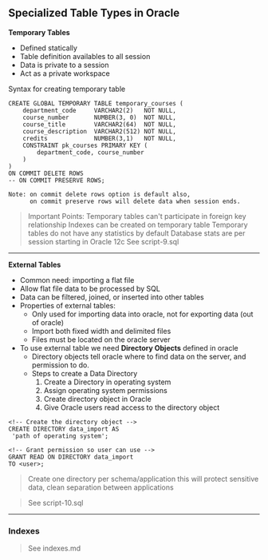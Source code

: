 ## Specialized Table Types in Oracle
**Temporary Tables**
- Defined statically
- Table definition availables to all session
- Data is private to a session
- Act as a private workspace

Syntax for creating temporary table
```
CREATE GLOBAL TEMPORARY TABLE temporary_courses (
    department_code     VARCHAR2(2)   NOT NULL,
    course_number       NUMBER(3, 0)  NOT NULL,
    course_title        VARCHAR2(64)  NOT NULL,
    course_description  VARCHAR2(512) NOT NULL,
    credits             NUMBER(3,1)   NOT NULL,
    CONSTRAINT pk_courses PRIMARY KEY (
        department_code, course_number
    )
)
ON COMMIT DELETE ROWS
-- ON COMMIT PRESERVE ROWS;

Note: on commit delete rows option is default also,
      on commit preserve rows will delete data when session ends.
```
> Important Points:
> Temporary tables can't participate in foreign key relationship
> Indexes can be created on temporary table
> Temporary tables do not have any statistics by default
> Database stats are per session starting in Oracle 12c
> See script-9.sql

----
**External Tables**
- Common need: importing a flat file
- Allow flat file data to be processed by SQL
- Data can be filtered, joined, or inserted into other tables
- Properties of external tables:
    - Only used for importing data into oracle, not for exporting data (out of oracle)
    - Import both fixed width and delimited files
    - Files must be located on the oracle server
- To use external table we need __Directory Objects__ defined in oracle
    - Directory objects tell oracle where to find data on the server, and permission to do.
    - Steps to create a Data Directory
        1. Create a Directory in operating system
        2. Assign operating system permissions
        3. Create directory object in Oracle
        4. Give Oracle users read access to the directory object

```
<!-- Create the directory object -->
CREATE DIRECTORY data_import AS
 'path of operating system';

<!-- Grant permission so user can use -->
GRANT READ ON DIRECTORY data_import
TO <user>;
```
> Create one directory per schema/application this will protect sensitive data, clean separation between applications

> See script-10.sql

---

### Indexes
> See indexes.md
